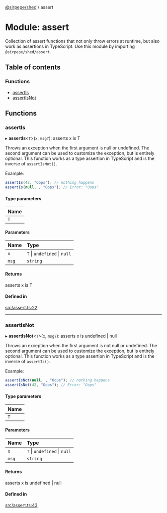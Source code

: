 [@sirpepe/shed](../README.md) / assert

# Module: assert

Collection of assert functions that not only throw errors at runtime, but
also work as assertions in TypeScript. Use this module by importing
`@sirpepe/shed/assert`.

## Table of contents

### Functions

- [assertIs](assert.md#assertis)
- [assertIsNot](assert.md#assertisnot)

## Functions

### assertIs

▸ **assertIs**<`T`\>(`x`, `msg?`): asserts x is T

Throws an exception when the first argument is null or undefined. The second
argument can be used to customize the exception, but is entirely optional.
This function works as a type assertion in TypeScript and is the inverse of
`assertIsNot()`.

Example:

```typescript
assertIs(42, "Oops"); // nothing happens
assertIs(null, , "Oops"); // Error: "Oops"
```

#### Type parameters

| Name |
| :------ |
| `T` |

#### Parameters

| Name | Type |
| :------ | :------ |
| `x` | `T` \| `undefined` \| ``null`` |
| `msg` | `string` |

#### Returns

asserts x is T

#### Defined in

[src/assert.ts:22](https://github.com/SirPepe/shed/blob/38b45bb/src/assert.ts#L22)

___

### assertIsNot

▸ **assertIsNot**<`T`\>(`x`, `msg?`): asserts x is undefined \| null

Throws an exception when the first argument is not null or undefined. The
second argument can be used to customize the exception, but is entirely
optional. This function works as a type assertion in TypeScript and is the
inverse of `assertIs()`.

Example:

```typescript
assertIsNot(null, , "Oops"); // nothing happens
assertIsNot(42, "Oops"); // Error: "Oops"
```

#### Type parameters

| Name |
| :------ |
| `T` |

#### Parameters

| Name | Type |
| :------ | :------ |
| `x` | `T` \| `undefined` \| ``null`` |
| `msg` | `string` |

#### Returns

asserts x is undefined \| null

#### Defined in

[src/assert.ts:43](https://github.com/SirPepe/shed/blob/38b45bb/src/assert.ts#L43)
